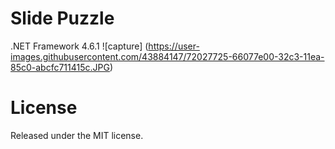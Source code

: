 # Slide Puzzle
.NET Framework 4.6.1
![capture]
(https://user-images.githubusercontent.com/43884147/72027725-66077e00-32c3-11ea-85c0-abcfc711415c.JPG)

# License
Released under the MIT license.
